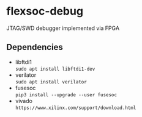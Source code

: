 # flexsoc-debug
JTAG/SWD debugger implemented via FPGA

## Dependencies
- libftdi1  
  `sudo apt install libftdi1-dev`
- verilator  
   `sudo apt install verilator`
- fusesoc  
   `pip3 install --upgrade --user fusesoc`
- vivado  
  `https://www.xilinx.com/support/download.html`
